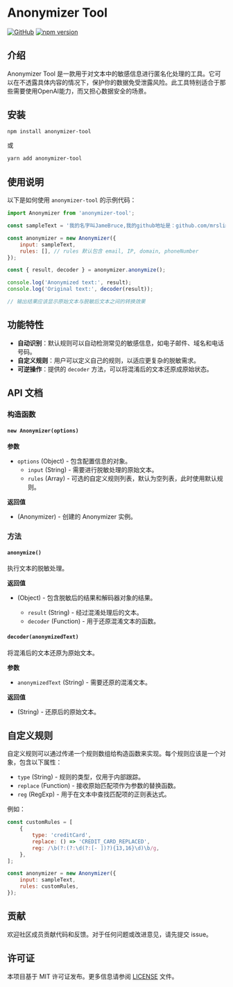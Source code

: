# Anonymizer Tool

[![GitHub](https://img.shields.io/github/license/mashape/apistatus.svg)](LICENSE)
[![npm version](https://badge.fury.io/js/anonymizer-tool.svg)](https://badge.fury.io/js/anonymizer-tool)

## 介绍

Anonymizer Tool 是一款用于对文本中的敏感信息进行匿名化处理的工具。它可以在不透露具体内容的情况下，保护你的数据免受泄露风险。此工具特别适合于那些需要使用OpenAI能力，而又担心数据安全的场景。

## 安装

```bash
npm install anonymizer-tool
```

或

```bash
yarn add anonymizer-tool
```

## 使用说明

以下是如何使用 `anonymizer-tool` 的示例代码：

```javascript
import Anonymizer from 'anonymizer-tool';

const sampleText = '我的名字叫JameBruce,我的github地址是：github.com/mrslimslim, 我的邮箱地址是jamebruce89@gmail.com，我的博客地址是https://mmblog.com。';

const anonymizer = new Anonymizer({
    input: sampleText,
    rules: [], // rules 默认包含 email, IP, domain, phoneNumber
});

const { result, decoder } = anonymizer.anonymize();

console.log('Anonymized text:', result);
console.log('Original text:', decoder(result));

// 输出结果应该显示原始文本与脱敏后文本之间的转换效果
```

## 功能特性

- **自动识别**：默认规则可以自动检测常见的敏感信息，如电子邮件、域名和电话号码。
- **自定义规则**：用户可以定义自己的规则，以适应更复杂的脱敏需求。
- **可逆操作**：提供的 `decoder` 方法，可以将混淆后的文本还原成原始状态。

## API 文档

### 构造函数

#### `new Anonymizer(options)`

**参数**

- `options` (Object) - 包含配置信息的对象。
  - `input` (String) - 需要进行脱敏处理的原始文本。
  - `rules` (Array) - 可选的自定义规则列表，默认为空列表，此时使用默认规则。

**返回值**

- (Anonymizer) - 创建的 Anonymizer 实例。

### 方法

#### `anonymize()`

执行文本的脱敏处理。

**返回值**

- (Object) - 包含脱敏后的结果和解码器对象的结果。

  - `result` (String) - 经过混淆处理后的文本。
  - `decoder` (Function) - 用于还原混淆文本的函数。

#### `decoder(anonymizedText)`

将混淆后的文本还原为原始文本。

**参数**

- `anonymizedText` (String) - 需要还原的混淆文本。

**返回值**

- (String) - 还原后的原始文本。

## 自定义规则

自定义规则可以通过传递一个规则数组给构造函数来实现。每个规则应该是一个对象，包含以下属性：

- `type` (String) - 规则的类型，仅用于内部跟踪。
- `replace` (Function) - 接收原始匹配项作为参数的替换函数。
- `reg` (RegExp) - 用于在文本中查找匹配项的正则表达式。

例如：

```javascript
const customRules = [
    {
        type: 'creditCard',
        replace: () => 'CREDIT_CARD_REPLACED',
        reg: /\b(?:(?:\d(?:[- ])?){13,16}\d)\b/g,
    },
];

const anonymizer = new Anonymizer({
    input: sampleText,
    rules: customRules,
});
```

## 贡献

欢迎社区成员贡献代码和反馈。对于任何问题或改进意见，请先提交 issue。

## 许可证

本项目基于 MIT 许可证发布。更多信息请参阅 [LICENSE](LICENSE) 文件。